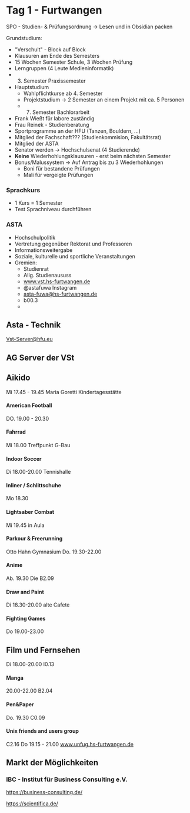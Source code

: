 
# Tag 1 - Furtwangen

SPO - Studien- & Prüfungsordnung -> Lesen und in Obsidian packen

Grundstudium:
- "Verschult" - Block auf Block
- Klausuren am Ende des Semesters
- 15 Wochen Semester Schule, 3 Wochen Prüfung
- Lerngruppen (4 Leute Medieninformatik)
- 3. Semester Praxissemester
- Hauptstudium
	- Wahlpflichtkurse ab 4. Semester
	- Projektstudium -> 2 Semester an einem Projekt mit ca. 5 Personen
	- 7. Semester Bachlorarbeit
- Frank Wießt für labore zuständig
- Frau Reinek - Studienberatung
- Sportprogramme an der HFU (Tanzen, Bouldern, ...)
- Mitglied der Fachschaft??? (Studienkommision, Fakultätsrat)
- Mitglied der ASTA
- Senator werden -> Hochschulsenat (4 Studierende)
- **Keine** Wiederhohlungsklausuren - erst beim nächsten Semester
- Bonus/Malussystem -> Auf Antrag bis zu 3 Wiederhohlungen
	- Boni für bestandene Prüfungen
	- Mali für vergeigte Prüfungen

### Sprachkurs
- 1 Kurs = 1 Semester
- Test Sprachniveau durchführen

### ASTA

- Hochschulpolitik
- Vertretung gegenüber Rektorat und Professoren
- Informationsweitergabe
- Soziale, kulturelle und sportliche Veranstaltungen
- Gremien:
	- Studienrat
	- Allg. Studienaususs
	- www.vst.hs-furtwangen.de
	- @astafuwa Instagram
	- asta-fuwa@hs-furtwangen.de
	- b00.3
	- 


## Asta - Technik
Vst-Server@hfu.eu

## AG Server der VSt

## Aikido

Mi 17.45 - 19.45 Maria Goretti Kindertagesstätte

#### American Football
DO. 19.00 - 20.30

#### Fahrrad
Mi 18.00 Treffpunkt G-Bau

#### Indoor Soccer
Di 18.00-20.00
Tennishalle

#### Inliner / Schlittschuhe
Mo 18.30

#### Lightsaber Combat
Mi 19.45 in Aula

#### Parkour & Freerunning
Otto Hahn Gymnasium Do. 19.30-22.00

#### Anime
Ab. 19.30 Die B2.09

#### Draw and Paint 
Di 18.30-20.00 alte Cafete

#### Fighting Games
Do 19.00-23.00

## Film und Fernsehen
Di 18.00-20.00
I0.13

#### Manga
20.00-22.00
B2.04

#### Pen&Paper
Do. 19.30
C0.09

#### Unix friends and users group
C2.16
Do 19.15 - 21.00
www.unfug.hs-furtwangen.de

#### 

## Markt der Möglichkeiten

### IBC - Institut für Business Consulting e.V.
https://business-consulting.de/


https://scientifica.de/

